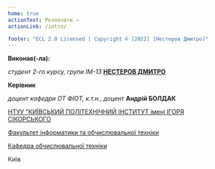 ```yaml
---
home: true
actionText: Розпочати →
actionLink: /intro/

footer: "ECL 2.0 Licensed | Copyright © [2022] [Нестеров Дмитро]"
---
```


**Виконав(-ла):**

_студент 2-го курсу, групи ІМ-13_<span padding-right:5em></span> **[НЕСТЕРОВ ДМИТРО](https://t.me/D_im0N)**

**Керівник**

_доцент кафедри ОТ ФІОТ, к.т.н., доцент_<span padding-right:5em></span> **Андрій БОЛДАК**

[НТУУ "КИЇВСЬКИЙ ПОЛІТЕХНІЧНИЙ ІНСТИТУТ імені ІГОРЯ СІКОРСЬКОГО](https://kpi.ua/)

[Факультет інформатики та обчислювальної техніки](https://fiot.kpi.ua/)

[Кафедра обчислювальної техніки](https://comsys.kpi.ua/)

Київ
